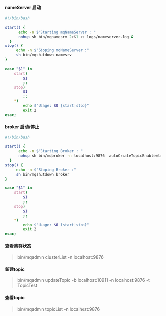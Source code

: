 #### nameServer 启动
```sh
#!/bin/bash
 
start() {
      echo -n $"Starting mqNameServer : "
      nohup sh bin/mqnamesrv 2>&1 >> logs/nameserver.log &
  }
stop() {
     echo -n $"Stoping mqNameServer :"
     sh bin/mqshutdown namesrv
}
 
case "$1" in  
    start)
        $1  
        ;;  
    stop)
        $1  
        ;;  
    *)  
        echo $"Usage: $0 {start|stop}"
        exit 2
esac;  
```

#### broker 启动/停止
```sh
#!/bin/bash
          
start() {
      echo -n $"Starting Broker : "
      nohup sh bin/mqbroker -n localhost:9876  autoCreateTopicEnable=true  2>&1 >> logs/broker.log &                                                                                                                            
  }       
stop() {
     echo -n $"Stoping Broker :"
     sh bin/mqshutdown broker    
}         
          
case "$1" in  
    start)
        $1
        ;;
    stop)
        $1
        ;;
    *)  
        echo $"Usage: $0 {start|stop}"
        exit 2
esac;

```

#### 查看集群状态
>  bin/mqadmin clusterList -n localhost:9876

#### 新建topic
> bin/mqadmin updateTopic -b localhost:10911 -n localhost:9876 -t TopicTest

#### 查看topic
> bin/mqadmin topicList -n localhost:9876